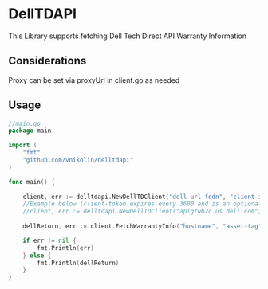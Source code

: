 <!--
Title: Dell Tech Direct Client API Go
Author: vnikolin
-->

# DellTDAPI

This Library supports fetching Dell Tech Direct API Warranty Information

## Considerations

Proxy can be set via proxyUrl in client.go as needed

## Usage

```go
//main.go
package main

import (
	"fmt"
	"github.com/vnikolin/delltdapi"
)

func main() {
	
	client, err := delltdapi.NewDellTDClient("dell-url-fqdn", "client-id", "client-secret", "client-token")
	//Example below (client-token expires every 3600 and is an optional parameter):
	//client, err := delltdapi.NewDellTDClient("apigtwb2c.us.dell.com", "123456", "654321", "")
	
	dellReturn, err := client.FetchWarrantyInfo("hostname", "asset-tag")

	if err != nil {
		fmt.Println(err)
	} else {
		fmt.Println(dellReturn)
	}
}
```
